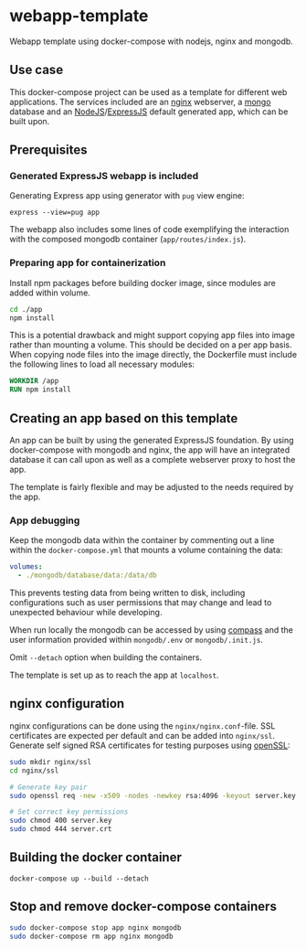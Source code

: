 # webapp-template
Webapp template using docker-compose with nodejs, nginx and mongodb.

## Use case

This docker-compose project can be used as a template for different web applications. The services included are an [nginx][1] webserver, a [mongo][2] database and an [NodeJS][3]/[ExpressJS][4] default generated app, which can be built upon.


## Prerequisites

### Generated ExpressJS webapp is included

Generating Express app using generator with `pug` view engine:

`express --view=pug app`

The webapp also includes some lines of code exemplifying the interaction with the composed mongodb container (`app/routes/index.js`).

### Preparing app for containerization

Install npm packages before building docker image, since modules are added within volume.

```bash
cd ./app
npm install
```

This is a potential drawback and might support copying app files into image rather than mounting a volume. This should be decided on a per app basis. When copying node files into the image directly, the Dockerfile must include the following lines to load all necessary modules:

```Dockerfile
WORKDIR /app
RUN npm install
```

## Creating an app based on this template

An app can be built by using the generated ExpressJS foundation. By using docker-compose with mongodb and nginx, the app will have an integrated database it can call upon as well as a complete webserver proxy to host the app.

The template is fairly flexible and may be adjusted to the needs required by the app.

### App debugging

Keep the mongodb data within the container by commenting out a line within the `docker-compose.yml` that mounts a volume containing the data:

```yml
volumes:
  - ./mongodb/database/data:/data/db
```

This prevents testing data from being written to disk, including configurations such as user permissions that may change and lead to unexpected behaviour while developing.

When run locally the mongodb can be accessed by using [compass][5] and the user information provided within `mongodb/.env` or `mongodb/.init.js`.

Omit `--detach` option when building the containers.

The template is set up as to reach the app at `localhost`.

## nginx configuration

nginx configurations can be done using the `nginx/nginx.conf`-file. SSL certificates are expected per default and can be added into `nginx/ssl`.
Generate self signed RSA certificates for testing purposes using [openSSL][6]:

```bash
sudo mkdir nginx/ssl
cd nginx/ssl

# Generate key pair
sudo openssl req -new -x509 -nodes -newkey rsa:4096 -keyout server.key -out server.crt

# Set correct key permissions
sudo chmod 400 server.key
sudo chmod 444 server.crt
```

## Building the docker container

`docker-compose up --build --detach`

## Stop and remove docker-compose containers

```bash
sudo docker-compose stop app nginx mongodb
sudo docker-compose rm app nginx mongodb
```


[1]: https://nginx.org/en/docs/
[2]: https://docs.mongodb.com/
[3]: https://nodejs.org/api/
[4]: https://expressjs.com/en/4x/api.html
[5]: https://www.mongodb.com/products/compass
[6]: https://www.openssl.org/docs/manmaster/man1/openssl-req.html